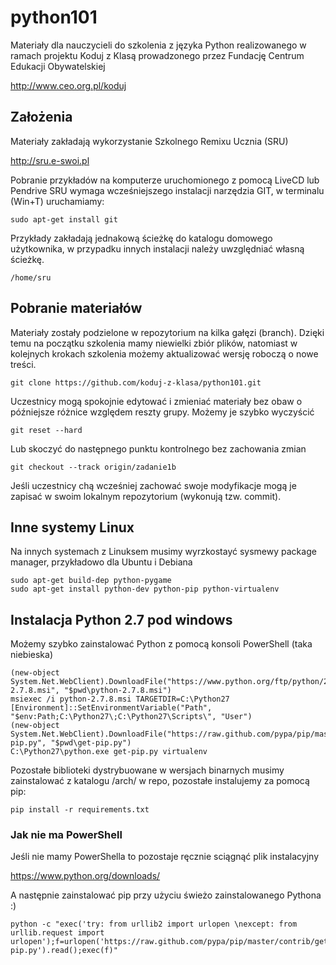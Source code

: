 python101
=========

Materiały dla nauczycieli do szkolenia z języka Python realizowanego w ramach
projektu Koduj z Klasą prowadzonego przez Fundację Centrum Edukacji Obywatelskiej

http://www.ceo.org.pl/koduj

## Założenia

Materiały zakładają wykorzystanie Szkolnego Remixu Ucznia (SRU)

http://sru.e-swoi.pl

Pobranie przykładów na komputerze uruchomionego z pomocą LiveCD lub Pendrive SRU
wymaga wcześniejszego instalacji narzędzia GIT, w terminalu (Win+T) uruchamiamy:

    sudo apt-get install git

Przykłady zakładają jednakową ścieżkę do katalogu domowego użytkownika,
w przypadku innych instalacji należy uwzględniać własną ścieżkę.

    /home/sru

## Pobranie materiałów

Materiały zostały podzielone w repozytorium na kilka gałęzi (branch). Dzięki temu
na początku szkolenia mamy niewielki zbiór plików, natomiast w kolejnych krokach
szkolenia możemy aktualizować wersję roboczą o nowe treści.

    git clone https://github.com/koduj-z-klasa/python101.git

Uczestnicy mogą spokojnie edytować i zmieniać materiały bez obaw
o późniejsze różnice względem reszty grupy. Możemy je szybko wyczyścić

    git reset --hard

Lub skoczyć do następnego punktu kontrolnego bez zachowania zmian

    git checkout --track origin/zadanie1b

Jeśli uczestnicy chą wcześniej zachować swoje modyfikacje mogą je zapisać
w swoim lokalnym repozytorium (wykonują tzw. commit).

## Inne systemy Linux

Na innych systemach z Linuksem musimy wyrzkostayć sysmewy package manager,
przykładowo dla Ubuntu i Debiana

    sudo apt-get build-dep python-pygame
    sudo apt-get install python-dev python-pip python-virtualenv

## Instalacja Python 2.7 pod windows

Możemy szybko zainstalować Python z pomocą konsoli PowerShell (taka niebieska)

    (new-object System.Net.WebClient).DownloadFile("https://www.python.org/ftp/python/2.7.8/python-2.7.8.msi", "$pwd\python-2.7.8.msi")
    msiexec /i python-2.7.8.msi TARGETDIR=C:\Python27
    [Environment]::SetEnvironmentVariable("Path", "$env:Path;C:\Python27\;C:\Python27\Scripts\", "User")
    (new-object System.Net.WebClient).DownloadFile("https://raw.github.com/pypa/pip/master/contrib/get-pip.py", "$pwd\get-pip.py")
    C:\Python27\python.exe get-pip.py virtualenv

Pozostałe biblioteki dystrybuowane w wersjach binarnych musimy zainstalować
z katalogu /arch/ w repo, pozostałe instalujemy za pomocą pip:

    pip install -r requirements.txt

### Jak nie ma PowerShell

Jeśli nie mamy PowerShella to pozostaje ręcznie sciągnąć plik instalacyjny

https://www.python.org/downloads/

A następnie zainstalować pip przy użyciu świeżo zainstalowanego Pythona :)

    python -c "exec('try: from urllib2 import urlopen \nexcept: from urllib.request import urlopen');f=urlopen('https://raw.github.com/pypa/pip/master/contrib/get-pip.py').read();exec(f)"





